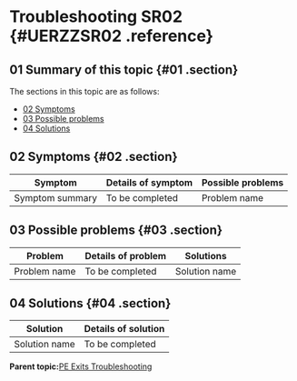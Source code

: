 # Troubleshooting SR02 {#UERZZSR02 .reference}

## 01 Summary of this topic {#01 .section}

The sections in this topic are as follows:

-   [02 Symptoms](UERZZSR02.md#02)
-   [03 Possible problems](UERZZSR02.md#03)
-   [04 Solutions](UERZZSR02.md#04)

## 02 Symptoms {#02 .section}

|Symptom|Details of symptom|Possible problems|
|-------|------------------|-----------------|
|Symptom summary|To be completed|Problem name|

## 03 Possible problems {#03 .section}

|Problem|Details of problem|Solutions|
|-------|------------------|---------|
|Problem name|To be completed|Solution name|

## 04 Solutions {#04 .section}

|Solution|Details of solution|
|--------|-------------------|
|Solution name|To be completed|

**Parent topic:**[PE Exits Troubleshooting](../html/AAR920PMUERTr.md)

